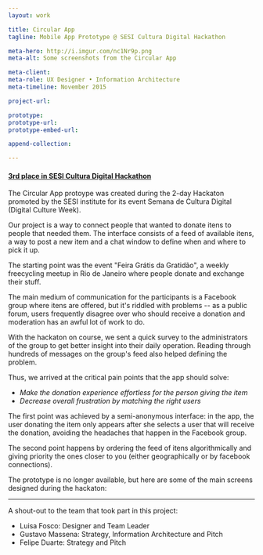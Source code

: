 ```yaml
---
layout: work

title: Circular App
tagline: Mobile App Prototype @ SESI Cultura Digital Hackathon

meta-hero: http://i.imgur.com/nc1Nr9p.png
meta-alt: Some screenshots from the Circular App

meta-client:
meta-role: UX Designer • Information Architecture
meta-timeline: November 2015

project-url: 

prototype: 
prototype-url: 
prototype-embed-url: 

append-collection:

---
```


<h4><a href="http://www.firjan.org.br/main.jsp?lumPageId=40288081201F4C3E012068444B1B7304&lumItemId=2C908CEC47A29CFC0148A8FBBBF509B0">3rd place in SESI Cultura Digital Hackathon</a></h4>

The Circular App protoype was created during the 2-day Hackaton promoted by the SESI institute for its event Semana de Cultura Digital (Digital Culture Week). 

Our project is a way to connect people that wanted to donate itens to people that needed them. The interface consists of a feed of available itens, a way to post a new item and a chat window to define when and where to pick it up. 

The starting point was the event "Feira Grátis da Gratidão", a weekly freecycling meetup in Rio de Janeiro where people donate and exchange their stuff.

The main medium of communication for the participants is a Facebook group where itens are offered, but it's riddled with problems -- as a public forum, users frequently disagree over who should receive a donation and moderation has an awful lot of work to do.

With the hackaton on course, we sent a quick survey to the administrators of the group to get better insight into their daily operation. Reading through hundreds of messages on the group's feed also helped defining the problem.

Thus, we arrived at the critical pain points that the app should solve:

 - _Make the donation experience effortless for the person giving the item_
 - _Decrease overall frustration by matching the right users_

The first point was achieved by a semi-anonymous interface: in the app, the user donating the item only appears after she selects a user that will receive the donation, avoiding the headaches that happen in the Facebook group.

The second point happens by ordering the feed of itens algorithmically and giving priority the ones closer to you (either geographically or by facebook connections).

The prototype is no longer available, but here are some of the main screens designed during the hackaton:

---

A shout-out to the team that took part in this project:

 - Luisa Fosco: Designer and Team Leader
 - Gustavo Massena: Strategy, Information Architecture and Pitch
 - Felipe Duarte: Strategy and Pitch